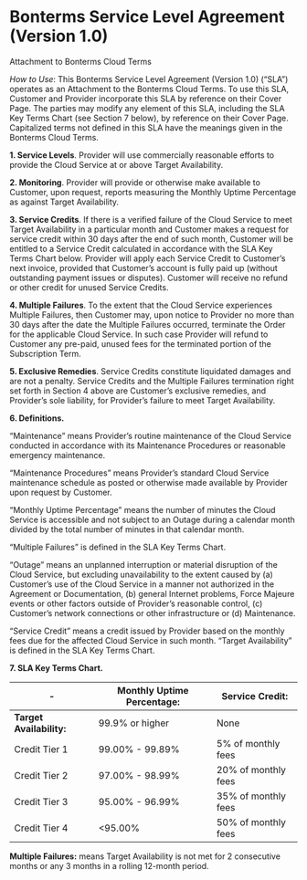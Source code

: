 # Bonterms Service Level Agreement (Version 1.0)
Attachment to Bonterms Cloud Terms

_How to Use_: This Bonterms Service Level Agreement (Version 1.0) (“SLA”) operates as an Attachment to the Bonterms Cloud Terms. To use this
SLA, Customer and Provider incorporate this SLA by reference on their Cover Page. The parties may modify any element of this SLA, including the
SLA Key Terms Chart (see Section 7 below), by reference on their Cover Page. Capitalized terms not defined in this SLA have the meanings given
in the Bonterms Cloud Terms.

**1. Service Levels**. Provider will use commercially reasonable efforts to provide the Cloud Service at or above Target Availability.

**2. Monitoring**. Provider will provide or otherwise make available to Customer, upon request, reports measuring the Monthly Uptime Percentage
as against Target Availability.

**3. Service Credits**. If there is a verified failure of the Cloud Service to meet Target Availability in a particular month and Customer makes a
request for service credit within 30 days after the end of such month, Customer will be entitled to a Service Credit calculated in accordance with
the SLA Key Terms Chart below. Provider will apply each Service Credit to Customer’s next invoice, provided that Customer’s account is fully paid
up (without outstanding payment issues or disputes). Customer will receive no refund or other credit for unused Service Credits.

**4. Multiple Failures**. To the extent that the Cloud Service experiences Multiple Failures, then Customer may, upon notice to Provider no more
than 30 days after the date the Multiple Failures occurred, terminate the Order for the applicable Cloud Service. In such case Provider will refund
to Customer any pre-paid, unused fees for the terminated portion of the Subscription Term.

**5. Exclusive Remedies**. Service Credits constitute liquidated damages and are not a penalty. Service Credits and the Multiple Failures
termination right set forth in Section 4 above are Customer’s exclusive remedies, and Provider’s sole liability, for Provider’s failure to meet Target
Availability.

**6. Definitions.**

“Maintenance” means Provider’s routine maintenance of the Cloud Service conducted in accordance with its Maintenance Procedures or
reasonable emergency maintenance.

“Maintenance Procedures” means Provider’s standard Cloud Service maintenance schedule as posted or otherwise made available by
Provider upon request by Customer.

“Monthly Uptime Percentage” means the number of minutes the Cloud Service is accessible and not subject to an Outage during a calendar
month divided by the total number of minutes in that calendar month.

“Multiple Failures” is defined in the SLA Key Terms Chart.

“Outage” means an unplanned interruption or material disruption of the Cloud Service, but excluding unavailability to the extent caused by
(a) Customer’s use of the Cloud Service in a manner not authorized in the Agreement or Documentation, (b) general Internet problems, Force
Majeure events or other factors outside of Provider’s reasonable control, (c) Customer’s network connections or other infrastructure or (d)
Maintenance.

“Service Credit” means a credit issued by Provider based on the monthly fees due for the affected Cloud Service in such month.
“Target Availability” is defined in the SLA Key Terms Chart.

**7. SLA Key Terms Chart.**

-| Monthly Uptime Percentage: | Service Credit:
--- | --- | ---
**Target Availability:** | 99.9% or higher | None
Credit Tier 1 | 99.00% - 99.89% | 5% of monthly fees
Credit Tier 2 | 97.00% - 98.99% | 20% of monthly fees
Credit Tier 3 | 95.00% - 96.99% | 35% of monthly fees
Credit Tier 4 | <95.00% | 50% of monthly fees

**Multiple Failures:** means Target Availability is not met for 2 consecutive months or any 3 months in a rolling 12-month period.
